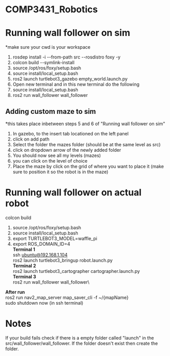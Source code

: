 # COMP3431_Robotics

# Running wall follower on sim 
*make sure your cwd is your workspace
1.  rosdep install -i --from-path src --rosdistro foxy -y
2.  colcon build --symlink-install
3.  source /opt/ros/foxy/setup.bash
4.  source install/local_setup.bash
5.  ros2 launch turtlebot3_gazebo empty_world.launch.py
6.  Open new terminal and in this new terminal do the following
7.  source install/local_setup.bash
8.  ros2 run wall_follower wall_follower

## Adding custom maze to sim
*this takes place inbetween steps 5 and 6 of "Running wall follower on sim"
1. In gazebo, to the insert tab locationed on the left panel
2. click on add path
3. Select the folder the mazes folder (should be at the same level as src)
4. click on dropdown arrow of the newly added folder
5. You should now see all my levels (mazes)
6. you can click on the level of choice
7. Place the maze by click on the grid of where you want to place it (make sure to position it so the robot is in the maze)

# Running wall follower on actual robot
colcon build
1.  source /opt/ros/foxy/setup.bash
2.  source install/local_setup.bash
3.  export TURTLEBOT3_MODEL=waffle_pi
4.  export ROS_DOMAIN_ID=4\
**Terminal 1**\
ssh ubuntu@192.168.1.104\
ros2 launch turtlebot3_bringup robot.launch.py\
**Terminal 2**\
ros2 launch turtlebot3_cartographer cartographer.launch.py\
**Terminal 3**\
ros2 run wall_follower wall_follower\\

**After run**\
ros2 run nav2_map_server map_saver_cli -f ~/{mapName}\
sudo shutdown now (in ssh terminal)

# Notes
If your build fails check if there is a empty folder called "launch" in the src/wall_follower/wall_follower. If the folder doesn't exist then create the folder.
